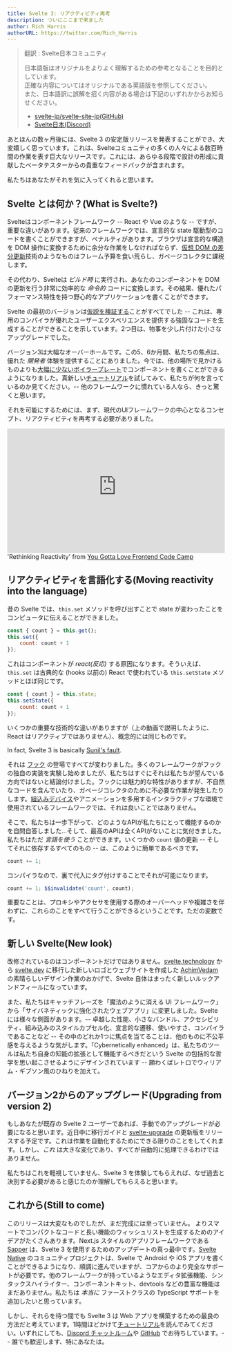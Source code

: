```yaml
---
title: Svelte 3: リアクティビティ再考
description: ついにここまで来ました
author: Rich Harris
authorURL: https://twitter.com/Rich_Harris
---
```

> 翻訳 : Svelte日本コミュニティ  
> 
> 日本語版はオリジナルをよりよく理解するための参考となることを目的としています。  
> 正確な内容についてはオリジナルである英語版を参照してください。  
> また、日本語訳に誤解を招く内容がある場合は下記のいずれかからお知らせください。  
> - [svelte-jp/svelte-site-jp(GitHub)](https://github.com/svelte-jp/svelte-site-jp)
> - [Svelte日本(Discord)](https://discord.com/invite/YTXq3ZtBbx)

あとほんの数ヶ月後には、Svelte 3 の安定版リリースを発表することができ、大変嬉しく思っています。これは、Svelteコミュニティの多くの人々による数百時間の作業を表す巨大なリリースです。これには、あらゆる段階で設計の形成に貢献したベータテスターからの貴重なフィードバックが含まれます。 

私たちはあなたがそれを気に入ってくれると思います。


## Svelte とは何か？(What is Svelte?)

Svelteはコンポーネントフレームワーク -- React や Vue のような -- ですが、重要な違いがあります。従来のフレームワークでは、宣言的な state 駆動型のコードを書くことができますが、ペナルティがあります。ブラウザは宣言的な構造を DOM 操作に変換するために余分な作業をしなければならず、[仮想 DOM の差分更新](blog/virtual-dom-is-pure-overhead)技術のようなものはフレーム予算を食い荒らし、ガベージコレクタに課税します。

その代わり、Svelteは *ビルド時* に実行され、あなたのコンポーネントを DOM の更新を行う非常に効率的な *命令的* コードに変換します。その結果、優れたパフォーマンス特性を持つ野心的なアプリケーションを書くことができます。

Svelte の最初のバージョンは[仮説を検証する](blog/frameworks-without-the-framework)ことがすべてでした -- これは、専用のコンパイラが優れたユーザーエクスペリエンスを提供する強固なコードを生成することができることを示しています。2つ目は、物事を少し片付けた小さなアップグレードでした。

バージョン3は大幅なオーバーホールです。この5、6か月間、私たちの焦点は、優れた *開発者* 体験を提供することにありました。今では、他の場所で見かけるものよりも[大幅に少ないボイラープレート](blog/write-less-code)でコンポーネントを書くことができるようになりました。真新しい[チュートリアル](tutorial)を試してみて、私たちが何を言っているのか見てください。-- 他のフレームワークに慣れている人なら、きっと驚くと思います。

それを可能にするためには、まず、現代のUIフレームワークの中心となるコンセプト、リアクティビティを再考する必要がありました。

<div class="max">
<figure style="max-width: 960px; margin: 0 auto">
<div style="height: 0; padding: 0 0 57.1% 0; position: relative; margin: 0 auto;">
	<iframe style="position: absolute; width: 100%; height: 100%; left: 0; top: 0; margin: 0;" src="https://www.youtube-nocookie.com/embed/AdNJ3fydeao" frameborder="0" allow="accelerometer; autoplay; encrypted-media; gyroscope; picture-in-picture" allowfullscreen></iframe>
</div>

<figcaption>'Rethinking Reactivity' from <a href="https://www.israel.yglfconf.com/">You Gotta Love Frontend Code Camp</a></figcaption>
</figure>
</div>


## リアクティビティを言語化する(Moving reactivity into the language)

昔の Svelte では、`this.set` メソッドを呼び出すことで state が変わったことをコンピュータに伝えることができました。

```js
const { count } = this.get();
this.set({
	count: count + 1
});
```

これはコンポーネントが *react(反応)* する原因になります。そういえば、`this.set` は古典的な (hooks 以前の) React で使われている `this.setState` メソッドとほぼ同じです。

```js
const { count } = this.state;
this.setState({
	count: count + 1
});
```

いくつかの重要な技術的な違いがありますが（上の動画で説明したように、React はリアクティブではありません）、概念的には同じものです。

<aside>
	<p>In fact, Svelte 3 is basically <a href="https://twitter.com/threepointone/status/1057179801109311488">Sunil's fault</a>.</p>
</aside>

それは [フック](https://reactjs.org/docs/hooks-intro.html) の登場ですべてが変わりました。多くのフレームワークがフックの独自の実装を実験し始めましたが、私たちはすぐにそれは私たちが望んでいる方向ではないと結論付けました。フックには魅力的な特性がありますが、不自然なコードを含んでいたり、ガベージコレクタのために不必要な作業が発生したりします。[組込みデバイス](https://mobile.twitter.com/sveltejs/status/1088500539640418304)やアニメーションを多用するインタラクティブな環境で使用されているフレームワークでは、それは良いことではありません。

そこで、私たちは一歩下がって、どのようなAPIが私たちにとって機能するのかを自問自答しました…そして、最高のAPIは全くAPIがないことに気付きました。私たちはただ *言語を使う* ことができます。いくつかの `count` 値の更新 -- そしてそれに依存するすべてのもの -- は、このように簡単であるべきです。

```js
count += 1;
```

コンパイラなので、裏で代入にタグ付けすることでそれが可能になります。

```js
count += 1; $$invalidate('count', count);
```

重要なことは、プロキシやアクセサを使用する際のオーバーヘッドや複雑さを伴わずに、これらのことをすべて行うことができるということです。ただの変数です。


## 新しい Svelte(New look)

改修されているのはコンポーネントだけではありません。[svelte.technology](https://svelte.technology) から [svelte.dev](https://svelte.dev) に移行した新しいロゴとウェブサイトを作成した [AchimVedam](https://vedam.de/) の素晴らしいデザイン作業のおかげで、Svelte 自体はまったく新しいルックアンドフィールになっています。 

また、私たちはキャッチフレーズを「魔法のように消える UI フレームワーク」から「サイバネティックに強化されたウェブアプリ」に変更しました。Svelte には様々な側面があります。-- 卓越した性能、小さなバンドル、アクセシビリティ、組み込みのスタイルカプセル化、宣言的な遷移、使いやすさ、コンパイラであることなど -- その中のどれか1つに焦点を当てることは、他のものに不公平感を与えるような気がします。「Cybernetically enhanced」は、私たちのツールは私たち自身の知能の拡張として機能するべきだという Svelte の包括的な哲学を思い起こさせるようにデザインされています -- 願わくばレトロでウィリアム・ギブソン風のひねりを加えて。


## バージョン2からのアップグレード(Upgrading from version 2)

もしあなたが既存の Svelte 2 ユーザーであれば、手動でのアップグレードが必要になると思います。近日中に移行ガイドと [svelte-upgrade](https://github.com/sveltejs/svelte-upgrade) の更新版をリリースする予定です。これは作業を自動化するためにできる限りのことをしてくれます。しかし、*これ* は大きな変化であり、すべてが自動的に処理できるわけではありません。

私たちはこれを軽視していません、Svelte 3 を体験してもらえれば、なぜ過去と決別する必要があると感じたのか理解してもらえると思います。


## これから(Still to come)

このリリースは大変なものでしたが、まだ完成には至っていません。 よりスマートでコンパクトなコードと長い機能のウィッシュリストを生成するためのアイデアがたくさんあります。Next.js スタイルのアプリフレームワークである [Sapper](https://sapper.svelte.dev) は、Svelte 3 を使用するためのアップデートの真っ最中です。[Svelte Native](https://svelte-native.technology/) のコミュニティプロジェクトは、Svelte で Android や iOS アプリを書くことができるようになり、順調に進んでいますが、コアからのより完全なサポートが必要です。他のフレームワークが持っているようなエディタ拡張機能、シンタックスハイライター、コンポーネントキット、devtools などの豊富な機能はまだありません。私たちは *本当に* ファーストクラスの TypeScript サポートを追加したいと思っています。

しかし、それらを待つ間でも Svelte 3 は Web アプリを構築するための最良の方法だと考えています。1時間ほどかけて[チュートリアル](tutorial)を読んでみてください。いずれにしても、[Discord チャットルーム](chat)や [GitHub](https://github.com/sveltejs/svelte) でお待ちしています。-- 誰でも歓迎します、特にあなたは。